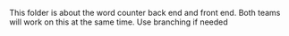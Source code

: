 This folder is about the word counter back end and front end. Both teams will work on this at the same time. Use branching if needed